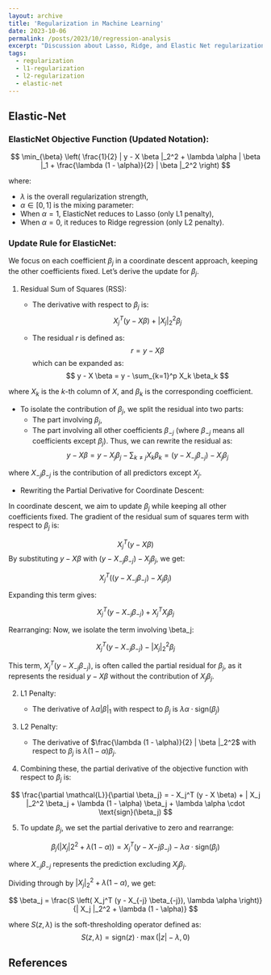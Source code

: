 ```yaml
---
layout: archive
title: 'Regularization in Machine Learning'
date: 2023-10-06
permalink: /posts/2023/10/regression-analysis
excerpt: "Discussion about Lasso, Ridge, and Elastic Net regularization techniques in machine learning."
tags:
  - regularization
  - l1-regularization
  - l2-regularization
  - elastic-net
---
```


## Elastic-Net
### ElasticNet Objective Function (Updated Notation):

$$ \min_{\beta} \left( \frac{1}{2} | y - X \beta |_2^2 + \lambda \alpha | \beta |_1 + \frac{\lambda (1 - \alpha)}{2} | \beta |_2^2 \right) $$

where:
- $\lambda$ is the overall regularization strength,
- $\alpha \in [0, 1]$ is the mixing parameter:
- When $\alpha = 1$, ElasticNet reduces to Lasso (only L1 penalty),
- When $\alpha = 0$, it reduces to Ridge regression (only L2 penalty).

### Update Rule for ElasticNet:
We focus on each coefficient $\beta_j$ in a coordinate descent approach, keeping the other coefficients fixed. Let’s derive the update for $\beta_j$.
1. Residual Sum of Squares (RSS):

    - The derivative with respect to $\beta_j$ is: $$X_j^T (y - X \beta) + | X_j |_2^2 \beta_j $$

    - The residual $r$ is defined as: $$ r = y - X \beta $$ which can be expanded as: $$ y - X \beta = y - \sum_{k=1}^p X_k \beta_k $$ 

where $X_k$ is the $k$-th column of $X$, and $\beta_k$ is the corresponding coefficient.
    
- To isolate the contribution of $\beta_j$, we split the residual into two parts:
  - The part involving $\beta_j$,
  - The part involving all other coefficients $\beta_{-j}$ (where $\beta_{-j}$ means all coefficients except $\beta_j$).
Thus, we can rewrite the residual as: 
$$ y - X \beta = y - X_j \beta_j - \sum_{k \neq j} X_k \beta_k = (y - X_{-j} \beta_{-j}) - X_j \beta_j $$ 

where $X_{-j} \beta_{-j}$ is the contribution of all predictors except $X_j$.

- Rewriting the Partial Derivative for Coordinate Descent:

In coordinate descent, we aim to update $\beta_j$ while keeping all other coefficients fixed. The gradient of the residual sum of squares term with respect to $\beta_j$ is:

$$ X_j^T (y - X \beta) $$
By substituting $y - X \beta$ with $(y - X_{-j} \beta_{-j}) - X_j \beta_j$, we get:

$$ X_j^T \left( (y - X_{-j} \beta_{-j}) - X_j \beta_j \right) $$

Expanding this term gives:

$$ X_j^T (y - X_{-j} \beta_{-j}) + X_j^T X_j \beta_j $$

Rearranging:
Now, we isolate the term involving \beta_j:

$$ X_j^T (y - X_{-j} \beta_{-j}) - | X_j |_2^2 \beta_j $$

This term, $X_j^T (y - X_{-j} \beta_{-j})$, is often called the partial residual for $\beta_j$, as it represents the residual $y - X \beta$ without the contribution of $X_j \beta_j$.


2. L1 Penalty:

    - The derivative of $\lambda \alpha | \beta |_1$ with respect to $\beta_j$ is $\lambda \alpha \cdot \text{sign}(\beta_j)$

3. L2 Penalty:

    - The derivative of $\frac{\lambda (1 - \alpha)}{2} | \beta |_2^2$ with respect to $\beta_j$ is $\lambda (1 - \alpha) \beta_j$.

4. Combining these, the partial derivative of the objective function with respect to $\beta_j$ is:

$$ \frac{\partial \mathcal{L}}{\partial \beta_j} = - X_j^T (y - X \beta) + | X_j |_2^2 \beta_j + \lambda (1 - \alpha) \beta_j + \lambda \alpha \cdot \text{sign}(\beta_j) $$

5. To update $\beta_j$, we set the partial derivative to zero and rearrange:

$$ \beta_j \left( | X_j |2^2 + \lambda (1 - \alpha) \right) = X_j^T (y - X{-j} \beta_{-j}) - \lambda \alpha \cdot \text{sign}(\beta_j) $$

where $X_{-j} \beta_{-j}$ represents the prediction excluding $X_j \beta_j$.

Dividing through by $| X_j |_2^2 + \lambda (1 - \alpha)$, we get:

$$ \beta_j = \frac{S \left( X_j^T (y - X_{-j} \beta_{-j}), \lambda \alpha \right)}{| X_j |_2^2 + \lambda (1 - \alpha)} $$

where $S(z, \lambda)$ is the soft-thresholding operator defined as:
$$ S(z, \lambda) = \text{sign}(z) \cdot \max(|z| - \lambda, 0) $$



## References
